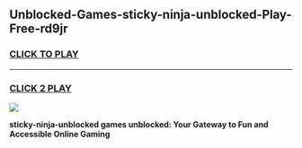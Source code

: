 
## Unblocked-Games-sticky-ninja-unblocked-Play-Free-rd9jr
<h3>
<a href="https://premium76.site?title=sticky-ninja-unblocked&ref=19M">CLICK TO PLAY</a></h3>
<hr>

<h3>
<a href="https://premium76.site?title=sticky-ninja-unblocked&ref=19M">CLICK 2 PLAY</a>
  
</h3>

<a href="https://premium76.site?title=sticky-ninja-unblocked&ref=19M"><img src="https://clearcache.store/games.png"></a>


**sticky-ninja-unblocked games unblocked: Your Gateway to Fun and Accessible Online Gaming**
